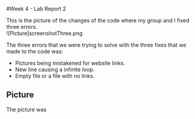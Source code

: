 #Week 4 - Lab Report 2

This is the picture of the changes of the code where my group and I fixed three errors.  
![Picture]screenshotThree.png  

The three errors that we were trying to solve with the three fixes that we made to the code was: 
* Pictures being mistakened for website links. 
* New line causing a infinite loop. 
* Empty file or a file with no links.

## Picture 
The picture was 
